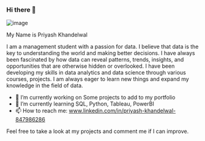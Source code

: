 ### Hi there 👋
![image](https://github.com/Priyash276/Priyash276/assets/141099417/9add1f7b-57fb-4299-b003-be9313578c2f)

My Name is Priyash Khandelwal

I am a management student with a passion for data. I believe that data is the key to understanding the world and making better decisions. I have always been fascinated by how data can reveal patterns, trends, insights, and opportunities that are otherwise hidden or overlooked.
I have been developing my skills in data analytics and data science through various courses, projects.
I am always eager to learn new things and expand my knowledge in the field of data.


- 🔭 I’m currently working on Some projects to add to my portfolio
- 🌱 I’m currently learning SQL, Python, Tableau, PowerBI
- 📫 How to reach me: www.linkedin.com/in/priyash-khandelwal-847986286

Feel free to take a look at my projects and comment me if I can improve.




<!--
**Priyash276/Priyash276** is a ✨ _special_ ✨ repository because its `README.md` (this file) appears on your GitHub profile.

Here are some ideas to get you started:

- 🔭 I’m currently working on Some projects to add to my portfolio
- 🌱 I’m currently learning SQL, Python, Tableau, PowerBI
- 👯 I’m looking to collaborate on ...
- 🤔 I’m looking for help with ...
- 💬 Ask me about ...
- 📫 How to reach me: www.linkedin.com/in/priyash-khandelwal-847986286
- 😄 Pronouns: he/him
- ⚡ Fun fact: 
-->
